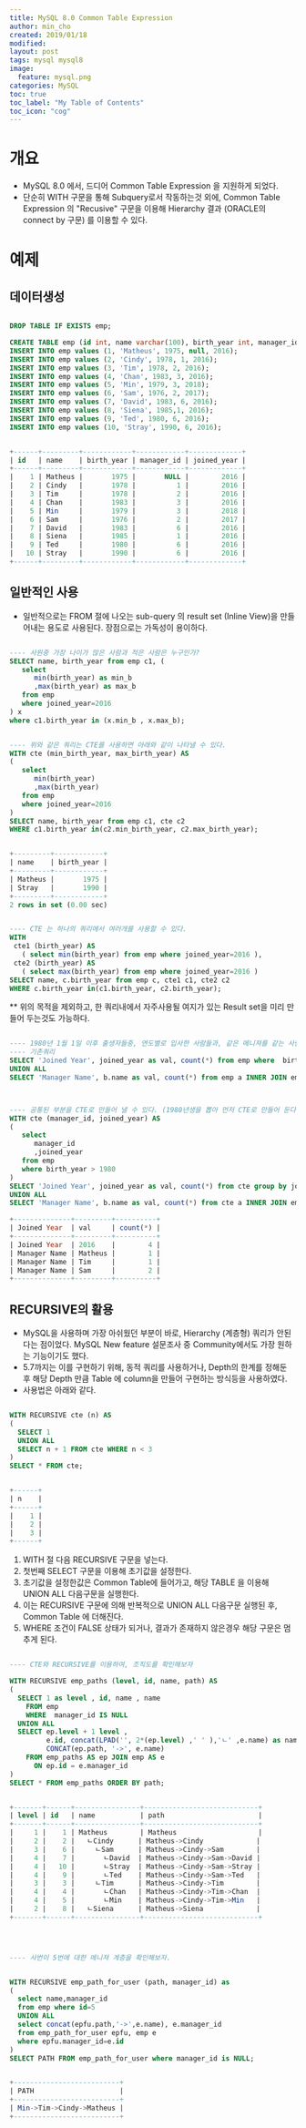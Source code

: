 ```yaml
---
title: MySQL 8.0 Common Table Expression
author: min_cho
created: 2019/01/18
modified:
layout: post
tags: mysql mysql8
image:
  feature: mysql.png
categories: MySQL
toc: true
toc_label: "My Table of Contents"
toc_icon: "cog"
---
```


# 개요
* MySQL 8.0 에서, 드디어 Common Table Expression 을 지원하게 되었다.
* 단순히 WITH 구문을 통해 Subquery로서 작동하는것 외에, Common Table Expression 의 "Recusive" 구문을 이용해 Hierarchy 결과 (ORACLE의 connect by 구문) 를 이용할 수 있다.


# 예제
## 데이터생성

```sql

DROP TABLE IF EXISTS emp;

CREATE TABLE emp (id int, name varchar(100), birth_year int, manager_id int, joined_year year);
INSERT INTO emp values (1, 'Matheus', 1975, null, 2016);
INSERT INTO emp values (2, 'Cindy', 1978, 1, 2016);
INSERT INTO emp values (3, 'Tim', 1978, 2, 2016);
INSERT INTO emp values (4, 'Chan', 1983, 3, 2016);
INSERT INTO emp values (5, 'Min', 1979, 3, 2018);
INSERT INTO emp values (6, 'Sam', 1976, 2, 2017);
INSERT INTO emp values (7, 'David', 1983, 6, 2016);
INSERT INTO emp values (8, 'Siena', 1985,1, 2016);
INSERT INTO emp values (9, 'Ted', 1980, 6, 2016);
INSERT INTO emp values (10, 'Stray', 1990, 6, 2016);       


+------+---------+------------+------------+-------------+
| id   | name    | birth_year | manager_id | joined_year |
+------+---------+------------+------------+-------------+
|    1 | Matheus |       1975 |       NULL |        2016 |
|    2 | Cindy   |       1978 |          1 |        2016 |
|    3 | Tim     |       1978 |          2 |        2016 |
|    4 | Chan    |       1983 |          3 |        2016 |
|    5 | Min     |       1979 |          3 |        2018 |
|    6 | Sam     |       1976 |          2 |        2017 |
|    7 | David   |       1983 |          6 |        2016 |
|    8 | Siena   |       1985 |          1 |        2016 |
|    9 | Ted     |       1980 |          6 |        2016 |
|   10 | Stray   |       1990 |          6 |        2016 |
+------+---------+------------+------------+-------------+

```

## 일반적인 사용
 * 일반적으로는 FROM 절에 나오는 sub-query 의 result set (Inline View)을 만들어내는 용도로 사용된다. 장점으로는 가독성이 용이하다.

```sql

---- 사원중 가장 나이가 많은 사람과 적은 사람은 누구인가?
SELECT name, birth_year from emp c1, (
   select
      min(birth_year) as min_b
      ,max(birth_year) as max_b
   from emp
   where joined_year=2016
) x
where c1.birth_year in (x.min_b , x.max_b);


---- 위와 같은 쿼리는 CTE를 사용하면 아래와 같이 나타낼 수 있다.
WITH cte (min_birth_year, max_birth_year) AS
(
   select
      min(birth_year)
      ,max(birth_year)
   from emp
   where joined_year=2016
)
SELECT name, birth_year from emp c1, cte c2
WHERE c1.birth_year in(c2.min_birth_year, c2.max_birth_year);


+---------+------------+
| name    | birth_year |
+---------+------------+
| Matheus |       1975 |
| Stray   |       1990 |
+---------+------------+
2 rows in set (0.00 sec)


---- CTE 는 하나의 쿼리에서 여러개를 사용할 수 있다.
WITH
 cte1 (birth_year) AS
   ( select min(birth_year) from emp where joined_year=2016 ),
 cte2 (birth_year) AS
   ( select max(birth_year) from emp where joined_year=2016 )
SELECT name, c.birth_year from emp c, cte1 c1, cte2 c2
WHERE c.birth_year in(c1.birth_year, c2.birth_year);
```

** 위의 목적을 제외하고, 한 쿼리내에서 자주사용될 여지가 있는 Result set을 미리 만들어 두는것도 가능하다.

```sql

---- 1980년 1월 1일 이후 출생자들중, 연도별로 입사한 사람들과, 같은 메니져를 같는 사람 숫자는 몇명인가?
---- 기존쿼리
SELECT 'Joined Year', joined_year as val, count(*) from emp where  birth_year > 1980 group by joined_year
UNION ALL
SELECT 'Manager Name', b.name as val, count(*) from emp a INNER JOIN emp b on a.manager_id=b.id where a.birth_year > 1980 group by b.name;



---- 공통된 부분을 CTE로 만들어 낼 수 있다. (1980년생을 뽑아 먼저 CTE로 만들어 둔다.)
WITH cte (manager_id, joined_year) AS
(
   select
      manager_id
      ,joined_year
   from emp
   where birth_year > 1980
)
SELECT 'Joined Year', joined_year as val, count(*) from cte group by joined_year
UNION ALL
SELECT 'Manager Name', b.name as val, count(*) from cte a INNER JOIN emp b on a.manager_id=b.id group by b.name;

+--------------+---------+----------+
| Joined Year  | val     | count(*) |
+--------------+---------+----------+
| Joined Year  | 2016    |        4 |
| Manager Name | Matheus |        1 |
| Manager Name | Tim     |        1 |
| Manager Name | Sam     |        2 |
+--------------+---------+----------+

```


## RECURSIVE의 활용
 * MySQL을 사용하며 가장 아쉬웠던 부분이 바로, Hierarchy (계층형) 쿼리가 안된다는 점이었다.  MySQL New feature 설문조사 중  Community에서도 가장 원하는 기능이기도 했다.
 * 5.7까지는 이를 구현하기 위해, 동적 쿼리를 사용하거나, Depth의 한계를 정해둔 후 해당 Depth 만큼 Table 에 column을 만들어 구현하는 방식등을 사용하였다.
 * 사용법은 아래와 같다.

```sql

WITH RECURSIVE cte (n) AS
(
  SELECT 1
  UNION ALL
  SELECT n + 1 FROM cte WHERE n < 3
)
SELECT * FROM cte;


+------+
| n    |
+------+
|    1 |
|    2 |
|    3 |
+------+

```

  1. WITH 절 다음  RECURSIVE 구문을 넣는다.
  2. 첫번째 SELECT 구문을 이용해 초기값을 설정한다.
  3. 초기값을 설정한값은 Common Table에 들어가고, 해당 TABLE 을 이용해 UNION ALL 다음구문을 실행한다.
  4. 이는 RECURSIVE 구문에 의해 반복적으로  UNION ALL 다음구문 실행된 후,  Common Table 에 더해진다.
  5. WHERE 조건이 FALSE 상태가 되거나, 결과가 존재하지 않은경우 해당 구문은 멈추게 된다.

```sql

---- CTE와 RECURSIVE를 이용하여, 조직도를 확인해보자

WITH RECURSIVE emp_paths (level, id, name, path) AS
(
  SELECT 1 as level , id, name , name
    FROM emp
    WHERE  manager_id IS NULL
  UNION ALL
  SELECT ep.level + 1 level ,
         e.id, concat(LPAD('', 2*(ep.level) ,' ' ),'ㄴ' ,e.name) as name ,
         CONCAT(ep.path, '->', e.name)
    FROM emp_paths AS ep JOIN emp AS e
      ON ep.id = e.manager_id
)
SELECT * FROM emp_paths ORDER BY path;


+-------+------+----------------+----------------------------+
| level | id   | name           | path                       |
+-------+------+----------------+----------------------------+
|     1 |    1 | Matheus        | Matheus                    |
|     2 |    2 |   ㄴCindy      | Matheus->Cindy             |
|     3 |    6 |     ㄴSam      | Matheus->Cindy->Sam        |
|     4 |    7 |       ㄴDavid  | Matheus->Cindy->Sam->David |
|     4 |   10 |       ㄴStray  | Matheus->Cindy->Sam->Stray |
|     4 |    9 |       ㄴTed    | Matheus->Cindy->Sam->Ted   |
|     3 |    3 |     ㄴTim      | Matheus->Cindy->Tim        |
|     4 |    4 |       ㄴChan   | Matheus->Cindy->Tim->Chan  |
|     4 |    5 |       ㄴMin    | Matheus->Cindy->Tim->Min   |
|     2 |    8 |   ㄴSiena      | Matheus->Siena             |
+-------+------+----------------+----------------------------+




---- 사번이 5번에 대한 메니져 계층을 확인해보자.


WITH RECURSIVE emp_path_for_user (path, manager_id) as
(
  select name,manager_id
  from emp where id=5
  UNION ALL
  select concat(epfu.path,'->',e.name), e.manager_id
  from emp_path_for_user epfu, emp e
  where epfu.manager_id=e.id
)
SELECT PATH FROM emp_path_for_user where manager_id is NULL;


+--------------------------+
| PATH                     |
+--------------------------+
| Min->Tim->Cindy->Matheus |
+--------------------------+

```
